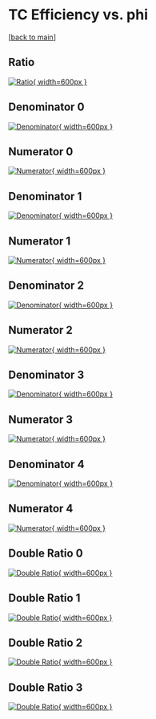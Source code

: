 # TC Efficiency vs. phi

[[back to main](./)]



## Ratio

[![Ratio](../mtv/var/TC_loweta_11_0_eff_phi.png){ width=600px }](../mtv/var/TC_loweta_11_0_eff_phi.pdf)

## Denominator 0

[![Denominator](../mtv/den/TC_loweta_11_0_eff_phi_den0.png){ width=600px }](../mtv/den/TC_loweta_11_0_eff_phi_den0.pdf)

## Numerator 0

[![Numerator](../mtv/num/TC_loweta_11_0_eff_phi_num0.png){ width=600px }](../mtv/num/TC_loweta_11_0_eff_phi_num0.pdf)

## Denominator 1

[![Denominator](../mtv/den/TC_loweta_11_0_eff_phi_den1.png){ width=600px }](../mtv/den/TC_loweta_11_0_eff_phi_den1.pdf)

## Numerator 1

[![Numerator](../mtv/num/TC_loweta_11_0_eff_phi_num1.png){ width=600px }](../mtv/num/TC_loweta_11_0_eff_phi_num1.pdf)

## Denominator 2

[![Denominator](../mtv/den/TC_loweta_11_0_eff_phi_den2.png){ width=600px }](../mtv/den/TC_loweta_11_0_eff_phi_den2.pdf)

## Numerator 2

[![Numerator](../mtv/num/TC_loweta_11_0_eff_phi_num2.png){ width=600px }](../mtv/num/TC_loweta_11_0_eff_phi_num2.pdf)

## Denominator 3

[![Denominator](../mtv/den/TC_loweta_11_0_eff_phi_den3.png){ width=600px }](../mtv/den/TC_loweta_11_0_eff_phi_den3.pdf)

## Numerator 3

[![Numerator](../mtv/num/TC_loweta_11_0_eff_phi_num3.png){ width=600px }](../mtv/num/TC_loweta_11_0_eff_phi_num3.pdf)

## Denominator 4

[![Denominator](../mtv/den/TC_loweta_11_0_eff_phi_den4.png){ width=600px }](../mtv/den/TC_loweta_11_0_eff_phi_den4.pdf)

## Numerator 4

[![Numerator](../mtv/num/TC_loweta_11_0_eff_phi_num4.png){ width=600px }](../mtv/num/TC_loweta_11_0_eff_phi_num4.pdf)

## Double Ratio 0

[![Double Ratio](../mtv/ratio/TC_loweta_11_0_eff_phi_ratio0.png){ width=600px }](../mtv/ratio/TC_loweta_11_0_eff_phi_ratio0.pdf)

## Double Ratio 1

[![Double Ratio](../mtv/ratio/TC_loweta_11_0_eff_phi_ratio1.png){ width=600px }](../mtv/ratio/TC_loweta_11_0_eff_phi_ratio1.pdf)

## Double Ratio 2

[![Double Ratio](../mtv/ratio/TC_loweta_11_0_eff_phi_ratio2.png){ width=600px }](../mtv/ratio/TC_loweta_11_0_eff_phi_ratio2.pdf)

## Double Ratio 3

[![Double Ratio](../mtv/ratio/TC_loweta_11_0_eff_phi_ratio3.png){ width=600px }](../mtv/ratio/TC_loweta_11_0_eff_phi_ratio3.pdf)

